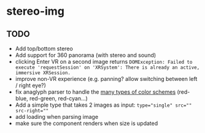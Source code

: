 # stereo-img


## TODO

- Add top/bottom stereo
- Add support for 360 panorama (with stereo and sound)
- clicking Enter VR on a second image returns `DOMException: Failed to execute 'requestSession' on 'XRSystem': There is already an active, immersive XRSession.`  
- improve non-VR experience (e.g. panning? allow switching between left / right eye?)
- fix anaglyph parser to handle the [many types of color schemes](https://en.wikipedia.org/wiki/Anaglyph_3D#Stereo_conversion_(single_2D_image_to_3D)) (red-blue, red-green, red-cyan...)
- Add a simple type that takes 2 images as input: `type="single" src="" src-right=""`
- add loading when parsing image
- make sure the component renders when size is updated
